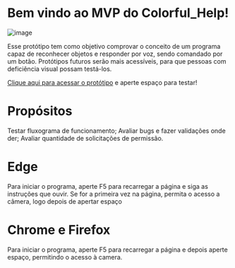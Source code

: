 # Bem vindo ao MVP do Colorful_Help!
![image](https://user-images.githubusercontent.com/83460816/213361036-e945bc9b-af58-46f1-ae8d-84557bd6b031.png)

Esse protótipo tem como objetivo comprovar o conceito
de um programa capaz de reconhecer objetos e responder por voz, sendo
comandado por um botão. Protótipos futuros serão mais acessíveis, para
que pessoas com deficiência visual possam testá-los.

[Clique aqui para acessar o protótipo](https://thiagoks-7.github.io/MVP_Colorful_Help_JS/CH2_prototype.html) e
aperte espaço para testar!

# Propósitos
Testar fluxograma de funcionamento;
Avaliar bugs e fazer validações onde der;
Avaliar quantidade de solicitações de permissão.


# Edge
Para iniciar o programa, aperte F5 para recarregar a página e 
siga as instruções que ouvir. Se for a primeira vez na página, permita
o acesso a câmera, logo depois de apertar espaço


# Chrome e Firefox
Para iniciar o programa, aperte F5 para recarregar a página e
depois aperte espaço, permitindo o acesso à camera.
